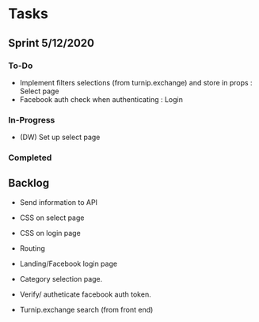 # Tasks

## Sprint 5/12/2020

### To-Do

- Implement filters selections (from turnip.exchange) and store in props : Select page
- Facebook auth check when authenticating : Login

### In-Progress

- (DW) Set up select page

### Completed

## Backlog

- Send information to API
- CSS on select page
- CSS on login page

- Routing
- Landing/Facebook login page
- Category selection page.
- Verify/ autheticate facebook auth token.
- Turnip.exchange search (from front end)
